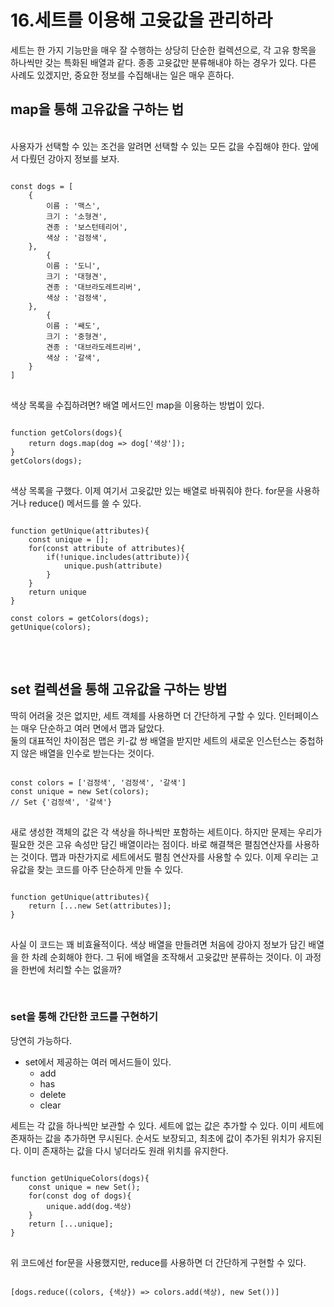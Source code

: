 # 16.세트를 이용해 고윳값을 관리하라

세트는 한 가지 기능만을 매우 잘 수행하는 상당히 단순한 컬렉션으로, 각 고유 항목을 하나씩만 갖는 특화된 배열과 같다. 
종종 고윳값만 분류해내야 하는 경우가 있다. 다른 사례도 있겠지만, 중요한 정보를 수집해내는 일은 매우 흔하다. 

## map을 통해 고유값을 구하는 법 


<br>
사용자가 선택할 수 있는 조건을 알려면 선택할 수 있는 모든 값을 수집해야 한다. 앞에서 다뤘던 강아지 정보를 보자. 

<pre>
<code>
const dogs = [
    {
        이름 : '맥스',
        크기 : '소형견',
        견종 : '보스턴테리어',
        색상 : '검정색',
    },
        {
        이름 : '도니',
        크기 : '대형견',
        견종 : '대브라도레트리버',
        색상 : '검정색',
    },
        {
        이름 : '쌔도',
        크기 : '중형견',
        견종 : '대브라도레트리버',
        색상 : '갈색',
    }
]
</code>
</pre>

색상 목록을 수집하려면? 배열 메서드인 map을 이용하는 방법이 있다. 

<pre>
<code>
function getColors(dogs){
    return dogs.map(dog => dog['색상']);
}
getColors(dogs);
</code>
</pre>

색상 목록을 구했다. 이제 여기서 고윳값만 있는 배열로 바꿔줘야 한다. 
for문을 사용하거나 reduce() 메서드를 쓸 수 있다. 


<pre>
<code>
function getUnique(attributes){
    const unique = [];
    for(const attribute of attributes){
        if(!unique.includes(attribute)){
            unique.push(attribute)
        }
    }
    return unique
}

const colors = getColors(dogs);
getUnique(colors);
</code>
</pre>

<br>

## set 컬렉션을 통해 고유값을 구하는 방법 

딱히 어려울 것은 없지만, 세트 객체를 사용하면 더 간단하게 구할 수 있다. 
인터페이스는 매우 단순하고 여러 면에서 맵과 닮았다.  
둘의 대표적인 차이점은 맵은 키-값 쌍 배열을 받지만 세트의 새로운 인스턴스는 중첩하지 않은 배열을 인수로 받는다는 것이다. 

<pre>
<code>
const colors = ['검정색', '검정색', '갈색']
const unique = new Set(colors);
// Set {'검정색', '갈색'}
</code>
</pre>

새로 생성한 객체의 값은 각 색상을 하나씩만 포함하는 세트이다. 하지만 문제는 우리가 필요한 것은 고유 속성만 담긴 배열이라는 점이다. 
바로 해결책은 펼침연산자를 사용하는 것이다. 맵과 마찬가지로 세트에서도 펼침 연산자를 사용할 수 있다. 
이제 우리는 고유값을 찾는 코드를 아주 단순하게 만들 수 있다. 


<pre>
<code>
function getUnique(attributes){
    return [...new Set(attributes)];
}
</code>
</pre>


사실 이 코드는 꽤 비효율적이다. 색상 배열을 만들려면 처음에 강아지 정보가 담긴 배열을 한 차례 순회해야 한다.  그 뒤에 배열을 조작해서 고윳값만 분류하는 것이다. 
이 과정을 한번에 처리할 수는 없을까? 

<br>

### set을 통해 간단한 코드를 구현하기 

당연히 가능하다. 
* set에서 제공하는 여러 메서드들이 있다. 
    * add 
    * has 
    * delete 
    * clear 


세트는 각 값을 하나씩만 보관할 수 있다. 세트에 없는 값은 추가할 수 있다. 이미 세트에 존재하는 값을 추가하면 무시된다. 순서도 보장되고, 최초에 값이 추가된 위치가 유지된다. 
이미 존재하는 값을 다시 넣더라도 원래 위치를 유지한다. 

<pre>
<code>
function getUniqueColors(dogs){
    const unique = new Set();
    for(const dog of dogs){
        unique.add(dog.색상)
    }
    return [...unique];
}
</code>
</pre>

위 코드에선 for문을 사용했지만, reduce를 사용하면 더 간단하게 구현할 수 있다. 

<pre>
<code>
[dogs.reduce((colors, {색상}) => colors.add(색상), new Set())]
</code>
</pre>





